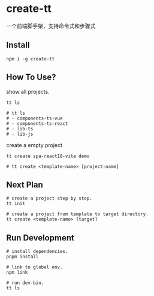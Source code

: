 # create-tt
一个前端脚手架，支持命令式和步骤式

## Install
```shell
npm i -g create-tt
```

## How To Use?
show all projects.
```shell
tt ls

# tt ls
# - components-ts-vue
# - components-ts-react
# - lib-ts
# - lib-js
```
create a empty project
```shell
tt create spa-react18-vite demo

# tt create <template-name> [project-name]
```

## Next Plan
```shell
# create a project step by step.
tt init

# create a project from template to target directory.
tt create <template-name> [target]
```

## Run Development
```shell
# install dependencies.
pnpm install

# link to global env.
npm link

# run dev-bin.
tt ls
```